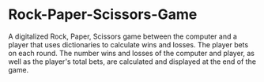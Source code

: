 # Rock-Paper-Scissors-Game
A digitalized Rock, Paper, Scissors game between the computer and a player that uses
dictionaries to calculate wins and losses. The player bets on each round. The number wins and losses of the computer and player, as well as the player's total bets, are calculated and displayed at the end of the game.
